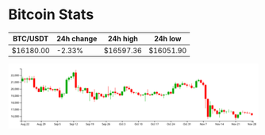 # Bitcoin Stats

BTC/USDT|24h change|24h high|24h low|
|---|---|---|---|
|$16180.00|-2.33%|$16597.36|$16051.90|

<img src="./chart.svg">
